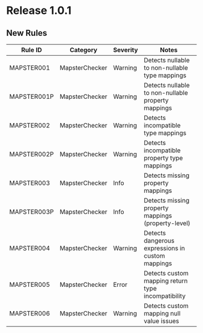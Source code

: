 # Release 1.0.1

## New Rules

Rule ID | Category | Severity | Notes
--------|----------|----------|-------
MAPSTER001 | MapsterChecker | Warning | Detects nullable to non-nullable type mappings
MAPSTER001P | MapsterChecker | Warning | Detects nullable to non-nullable property mappings
MAPSTER002 | MapsterChecker | Warning | Detects incompatible type mappings
MAPSTER002P | MapsterChecker | Warning | Detects incompatible property type mappings
MAPSTER003 | MapsterChecker | Info | Detects missing property mappings
MAPSTER003P | MapsterChecker | Info | Detects missing property mappings (property-level)
MAPSTER004 | MapsterChecker | Warning | Detects dangerous expressions in custom mappings
MAPSTER005 | MapsterChecker | Error | Detects custom mapping return type incompatibility
MAPSTER006 | MapsterChecker | Warning | Detects custom mapping null value issues